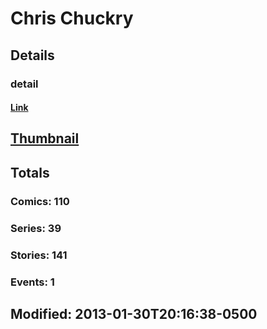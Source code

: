 # Chris  Chuckry 
## Details
### detail
#### [Link](http://marvel.com/comics/creators/441/chris_chuckry?utm_campaign=apiRef&utm_source=225578a89fc76f3d20fbffda5d17a88d)
## [Thumbnail](http://i.annihil.us/u/prod/marvel/i/mg/9/40/4c35ecfe11249.jpg)
## Totals
### Comics: 110
### Series: 39
### Stories: 141
### Events: 1
## Modified: 2013-01-30T20:16:38-0500